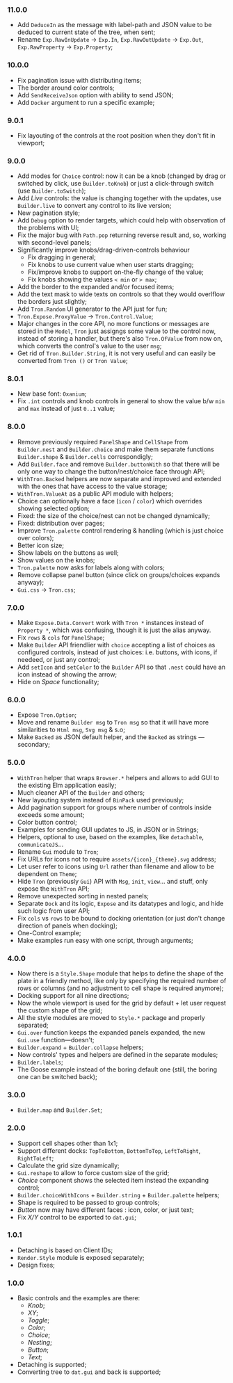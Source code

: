 ### 11.0.0

* Add `DeduceIn` as the message with label-path and JSON value to be deduced to current state of the tree, when sent;
* Rename `Exp.RawInUpdate` -> `Exp.In`, `Exp.RawOutUpdate` -> `Exp.Out`, `Exp.RawProperty` -> `Exp.Property`;

### 10.0.0

* Fix pagination issue with distributing items;
* The border around color controls;
* Add `SendReceiveJson` option with ability to send JSON;
* Add `Docker` argument to run a specific example;

### 9.0.1

* Fix layouting of the controls at the root position when they don't fit in viewport;

### 9.0.0

* Add modes for `Choice` control: now it can be a knob (changed by drag or switched by click, use `Builder.toKnob`) or just a click-through switch  (use `Builder.toSwitch`);
* Add _Live_ controls: the value is changing together with the updates, use `Builder.live` to convert any control to its live version;
* New pagination style;
* Add `Debug` option to render targets, which could help with observation of the problems with UI;
* Fix the major bug with `Path.pop` returning reverse result and, so, working with second-level panels;
* Significantly improve knobs/drag-driven-controls behaviour
    * Fix dragging in general;
    * Fix knobs to use current value when user starts dragging;
    * Fix/improve knobs to support on-the-fly change of the value;
    * Fix knobs showing the values `< min` or `> max`;
* Add the border to the expanded and/or focused items;
* Add the text mask to wide texts on controls so that they would overlflow the borders just slightly;
* Add `Tron.Random` UI generator to the API just for fun;
* `Tron.Expose.ProxyValue` -> `Tron.Control.Value`;
* Major changes in the core API, no more functions or messages are stored in the `Model`, `Tron` just assigngs some value to the control now, instead of storing a handler, but there's also `Tron.OfValue` from now on, which converts the control's value to the user `msg`;
* Get rid of `Tron.Builder.String`, it is not very useful and can easily be converted from `Tron ()` or `Tron Value`;

### 8.0.1

* New base font: `Oxanium`;
* Fix `.int` controls and knob controls in general to show the value b/w `min` and `max` instead of just `0..1` value;

### 8.0.0

* Remove previously required `PanelShape` and `CellShape` from `Builder.nest` and `Builder.choice` and make them separate functions `Builder.shape` & `Builder.cells` correspondigly;
* Add `Builder.face` and remove `Builder.buttonWith` so that there will be only one way to change the button/nest/choice face through API;
* `WithTron.Backed` helpers are now separate and improved and extended with the ones that have access to the value storage;
* `WithTron.ValueAt` as a public API module with helpers;
* Choice can optionally have a face (`icon` / `color`) which overrides showing selected option;
* Fixed: the size of the choice/nest can not be changed dynamically;
* Fixed: distribution over pages;
* Improve `Tron.palette` control rendering & handling (which is just choice over colors);
* Better icon size;
* Show labels on the buttons as well;
* Show values on the knobs;
* `Tron.palette` now asks for labels along with colors;
* Remove collapse panel button (since click on groups/choices expands anyway);
* `Gui.css` -> `Tron.css`;

### 7.0.0

* Make `Expose.Data.Convert` work with `Tron *` instances instead of `Property *`, which was confusing, though it is just the alias anyway.
* Fix `rows` & `cols` for `PanelShape`;
* Make `Builder` API friendlier with `choice` accepting a list of choices as configured controls, instead of just choices: i.e. buttons, with icons, if needeed, or just any control;
* Add `setIcon` and `setColor` to the `Builder` API so that `.nest` could have an icon instead of showing the arrow;
* Hide on _Space_ functionality;

### 6.0.0

* Expose `Tron.Option`;
* Move and rename `Builder msg` to `Tron msg` so that it will have more similarities to `Html msg`, `Svg msg` & s.o;
* Make `Backed` as JSON default helper, and the `Backed` as strings — secondary;

### 5.0.0

* `WithTron` helper that wraps `Browser.*` helpers and allows to add GUI to the existing Elm application easily;
* Much cleaner API of the `Builder` and others;
* New layouting system instead of `BinPack` used previously;
* Add pagination support for groups where number of controls inside exceeds some amount;
* Color button control;
* Examples for sending GUI updates to JS, in JSON or in Strings;
* Helpers, optional to use, based on the examples, like `detachable`, `communicateJS`...
* Rename `Gui` module to `Tron`;
* Fix URLs for icons not to require `assets/{icon}_{theme}.svg` address;
* Let user refer to icons using `Url` rather than filename and allow to be dependent on `Theme`;
* Hide `Tron` (previously `Gui`) API with `Msg`, `init`, `view`... and stuff, only expose the `WithTron` API;
* Remove unexpected sorting in nested panels;
* Separate `Dock` and its logic, `Expose` and its datatypes and logic, and hide such logic from user API;
* Fix `cols` vs `rows` to be bound to docking orientation (or just don't change direction of panels when docking);
* One-Control example;
* Make examples run easy with one script, through arguments;

### 4.0.0

* Now there is a `Style.Shape` module that helps to define the shape of the plate in a friendly method, like only by specifying the required number of rows or columns (and no adjustment to cell shape is required anymore);
* Docking support for all nine directions;
* Now the whole viewport is used for the grid by default + let user request the custom shape of the grid;
* All the style modules are moved to `Style.*` package and properly separated;
* `Gui.over` function keeps the expanded panels expanded, the new `Gui.use` function—doesn't;
* `Builder.expand` + `Builder.collapse` helpers;
* Now controls' types and helpers are defined in the separate modules;
* `Builder.labels`;
* The Goose example instead of the boring default one (still, the boring one can be switched back);

### 3.0.0

* `Builder.map` and `Builder.Set`;

### 2.0.0

* Support cell shapes other than 1x1;
* Support different docks: `TopToBottom`, `BottomToTop`, `LeftToRight`, `RightToLeft`;
* Calculate the grid size dynamically;
* `Gui.reshape` to allow to force custom size of the grid;
* _Choice_ component shows the selected item instead the expanding control;
* `Builder.choiceWithIcons` + `Builder.string` + `Builder.palette` helpers;
* Shape is required to be passed to group controls;
* _Button_ now may have different faces : icon, color, or just text;
* Fix _X/Y_ control to be exported to `dat.gui`;

### 1.0.1

* Detaching is based on Client IDs;
* `Render.Style` module is exposed separately;
* Design fixes;

### 1.0.0

* Basic controls and the examples are there:
    * _Knob_;
    * _XY_;
    * _Toggle_;
    * _Color_;
    * _Choice_;
    * _Nesting_;
    * _Button_;
    * _Text_;
* Detaching is supported;
* Converting tree to `dat.gui` and back is supported;
